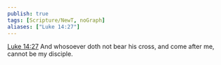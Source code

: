 ```yaml
---
publish: true
tags: [Scripture/NewT, noGraph]
aliases: ["Luke 14:27"]
---
```

[Luke 14:27](https://churchofjesuschrist.org/study/scriptures/nt/luke/14?lang=eng&id=p27#p27) And whosoever doth not bear his cross, and come after me, cannot be my disciple.
